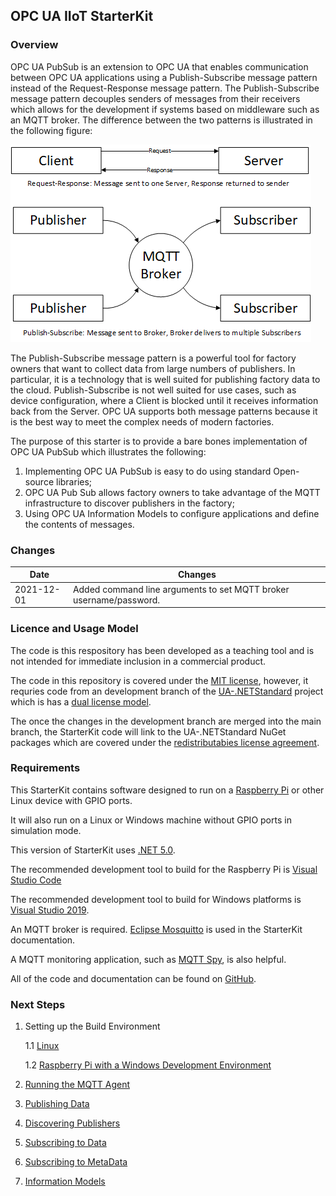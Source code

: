 ## OPC UA IIoT StarterKit
### Overview
OPC UA PubSub is an extension to OPC UA that enables communication between OPC UA applications using a Publish-Subscribe message pattern instead of the Request-Response message pattern. The Publish-Subscribe message pattern decouples senders of messages from their receivers which allows for the development if systems based on middleware such as an MQTT broker.  The difference between the two patterns is illustrated in the following figure:

![PubSub Overview](docs/images/image001.png "OPC UA IIoT StarterKit Context")

The Publish-Subscribe message pattern is a powerful tool for factory owners that want to collect data from large numbers of publishers. In particular, it is a technology that is well suited for publishing factory data to the cloud. Publish-Subscribe is not well suited for use cases, such as device configuration, where a Client is blocked until it receives information back from the Server. OPC UA supports both message patterns because it is the best way to meet the complex needs of modern factories. 

The purpose of this starter is to provide a bare bones implementation of OPC UA PubSub which illustrates the following:
1) Implementing OPC UA PubSub is easy to do using standard Open-source libraries;
2) OPC UA Pub Sub allows factory owners to take advantage of the MQTT infrastructure to discover publishers in the factory;
3) Using OPC UA Information Models to configure applications and define the contents of messages. 

### Changes

|Date|Changes|
|--|--|
|2021-12-01|Added command line arguments to set MQTT broker username/password.|

### Licence and Usage Model
The code is this respository has been developed as a teaching tool and is not intended for immediate inclusion in a commercial product. 

The code in this repository is covered under the [MIT license](https://opcfoundation.org/license/mit.html), however, it requries code from an development branch of the [UA-.NETStandard](https://github.com/OPCFoundation/UA-.NETStandard) project which is has a [dual license model](https://opcfoundation.github.io/UA-.NETStandard/). 

The once the changes in the development branch are merged into the main branch, the StarterKit code will link to the UA-.NETStandard NuGet packages which are covered under the [redistributabies license agreement](https://opcfoundation.org/license/redistributables/1.3/index.html). 

### Requirements
This StarterKit contains software designed to run on a [Raspberry Pi](https://www.raspberrypi.org/products/raspberry-pi-4-model-b/) or other Linux device with GPIO ports.  

It will also run on a Linux or Windows machine without GPIO ports in simulation mode. 

This version of StarterKit uses [.NET 5.0](https://dotnet.microsoft.com/download/dotnet/). 

The recommended development tool to build for the Raspberry Pi is [Visual Studio Code](https://code.visualstudio.com/) 

The recommended development tool to build for Windows platforms is [Visual Studio 2019](https://visualstudio.microsoft.com/downloads/).

An MQTT broker is required. [Eclipse Mosquitto](https://mosquitto.org/) is used in the StarterKit documentation.  

A MQTT monitoring application, such as [MQTT Spy](https://www.eclipse.org/paho/index.php?page=components/mqtt-spy/index.php), is also helpful. 

All of the code and documentation can be found on [GitHub](https://github.com/OPCFoundation/UA-IIoT-StarterKit). 

### Next Steps

1. Setting up the Build Environment

    1.1 [Linux](docs/setup/linux) 

    1.2 [Raspberry Pi with a Windows Development Environment](docs/setup/raspberrypi) 

2. [Running the MQTT Agent](docs/agent)
3. [Publishing Data](docs/publishing)
4. [Discovering Publishers](docs/discovery)
5. [Subscribing to Data](docs/subscribing)
5. [Subscribing to MetaData](docs/metadata)
6. [Information Models](docs/models)
